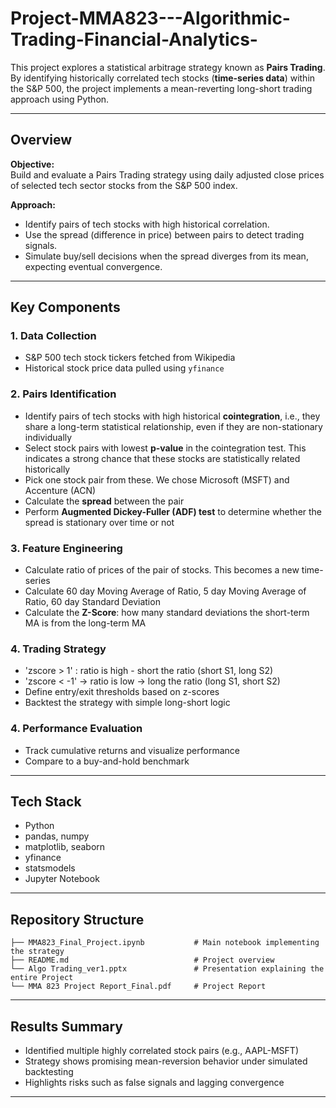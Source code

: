 # Project-MMA823---Algorithmic-Trading-Financial-Analytics-
This project explores a statistical arbitrage strategy known as **Pairs Trading**. By identifying historically correlated tech stocks (**time-series data**) within the S&P 500, the project implements a mean-reverting long-short trading approach using Python.

---
## Overview
**Objective:**  
Build and evaluate a Pairs Trading strategy using daily adjusted close prices of selected tech sector stocks from the S&P 500 index.

**Approach:**
- Identify pairs of tech stocks with high historical correlation.
- Use the spread (difference in price) between pairs to detect trading signals.
- Simulate buy/sell decisions when the spread diverges from its mean, expecting eventual convergence.

---
## Key Components
### 1. Data Collection
- S&P 500 tech stock tickers fetched from Wikipedia
- Historical stock price data pulled using `yfinance`

### 2. Pairs Identification
- Identify pairs of tech stocks with high historical **cointegration**, i.e., they share a long-term statistical relationship, even if they are non-stationary individually
- Select stock pairs with lowest **p-value** in the cointegration test. This indicates a strong chance that these stocks are statistically related historically
- Pick one stock pair from these. We chose Microsoft (MSFT) and Accenture (ACN)
- Calculate the **spread** between the pair
- Perform **Augmented Dickey-Fuller (ADF) test** to determine whether the spread is stationary over time or not

### 3. Feature Engineering
- Calculate ratio of prices of the pair of stocks. This becomes a new time-series
- Calculate 60 day Moving Average of Ratio, 5 day Moving Average of Ratio, 60 day Standard Deviation
- Calculate the **Z-Score**: how many standard deviations the short-term MA is from the long-term MA

### 4. Trading Strategy
- 'zscore > 1' : ratio is high - short the ratio (short S1, long S2)
- 'zscore < -1' → ratio is low → long the ratio (long S1, short S2)
- Define entry/exit thresholds based on z-scores
- Backtest the strategy with simple long-short logic

### 4. Performance Evaluation
- Track cumulative returns and visualize performance
- Compare to a buy-and-hold benchmark

---
## Tech Stack
- Python
- pandas, numpy
- matplotlib, seaborn
- yfinance
- statsmodels
- Jupyter Notebook

---
## Repository Structure
```
├── MMA823_Final_Project.ipynb           # Main notebook implementing the strategy
├── README.md                            # Project overview
└── Algo Trading_ver1.pptx               # Presentation explaining the entire Project
└── MMA 823 Project Report_Final.pdf     # Project Report
```
---
## Results Summary
- Identified multiple highly correlated stock pairs (e.g., AAPL-MSFT)
- Strategy shows promising mean-reversion behavior under simulated backtesting
- Highlights risks such as false signals and lagging convergence

---
